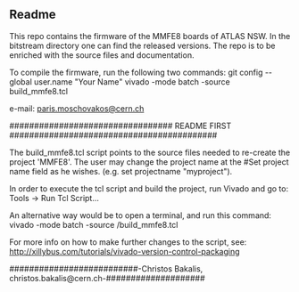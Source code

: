 Readme
------
          
This repo contains the firmware of the MMFE8 boards of ATLAS NSW.
In the bitstream directory one can find the released versions.
The repo is to be enriched with the source files and documentation.

To compile the firmware, run the following two commands:
git config --global user.name "Your Name"
vivado -mode batch -source build_mmfe8.tcl

e-mail: paris.moschovakos@cern.ch

#################################  README FIRST ##########################################

 The build_mmfe8.tcl script points to the source files needed to re-create the project
 'MMFE8'. The user may change the project name at the #Set project name
  field as he wishes. (e.g. set projectname "myproject"). 

 In order to execute the tcl script and build the project, run Vivado and go to: 
 Tools -> Run Tcl Script...

 An alternative way would be to open a terminal, and run this command:
 vivado -mode batch -source <PATH>/build_mmfe8.tcl

 For more info on how to make further changes to the script, see: 
 http://xillybus.com/tutorials/vivado-version-control-packaging

##########################-Christos Bakalis, christos.bakalis@cern.ch-####################


